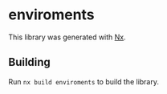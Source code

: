 # enviroments

This library was generated with [Nx](https://nx.dev).

## Building

Run `nx build enviroments` to build the library.
